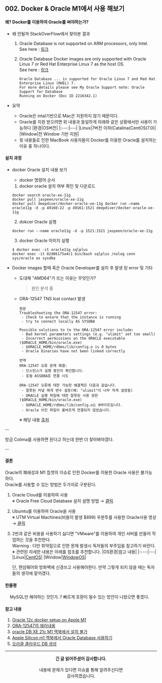 ## 002. Docker & Oracle M1에서 사용 해보기

#### 왜? Docker를 이용하여 Oracle를 써야하는가?

- 왜 안될까 StackOverFlow에서 찾아본 결과 
   1. Oracle Database is not supported on ARM processors, only Intel. See here : [링크](https://github.com/oracle/docker-images/issues/1814)
   2. Oracle Database Docker images are only supported with Oracle Linux 7 or Red Hat Enterprise Linux 7 as the host OS.<br/>See here : [링크](https://github.com/oracle/docker-images/tree/main/OracleDatabase/SingleInstance)
   
      ```text
      Oracle Database ... is supported for Oracle Linux 7 and Red Hat Enterprise Linux (RHEL) 7. 
      For more details please see My Oracle Support note: Oracle Support for Database 
      Running on Docker (Doc ID 2216342.1)
      ```

- 요약
  - Oracle은 intal기반으로 Mac은 지원하지 않기 때문이다.
  - Oracle를 지원 받으려면 위 내용과 동일하게 아래와 같은 상황에서만 사용이 가능하다
    |환경|OS버전|
    |:---:|---|
    |Linux|7버전 이하(Catalina(CentOS)7.0)|
    |Window|전 Window 기반 지원|
  - 윗 내용들로 인한 MacBook 사용자들이 Docker를 이용한 Oracle를 설치하는 이유 중 하나이다.

#### 설치 과정

- docker Oracle 설치 내용 보기
  - docker 명령어 순서
  
  1. docker oracle 설치 여부 확인 및 다운로드
  ```script
  docker search oracle-xe-11g
  docker pull jaspeen/oracle-xe-11g
  docker pull deepdiver/docker-oracle-xe-11g docker run –name oracle11g -d -p 49160:22 -p 49161:1521 deepdiver/docker-oracle-xe-11g
  ```
  2. dokcer Oracle 실행
  ```script
  docker run --name oracle11g -d -p 1521:1521 jaspeen/oracle-xe-11g
  ```
  3. docker Oracle 이미지 실행
  ```script
  $ docker exec -it oracle11g sqlplus
  docker exec -it 82d06175a4c1 bin/bash sqlplus /nolog conn sys/oracle as sysdba
  ```

- Docker images 할때 혹은 Oracle Developer를 설치 후 발생 된 error 및 기타
  - 도대체 "AMD64"가 뜨는 이유는 무엇인가?
    > 원인 분석 중 

  - ORA-12547 TNS lost contact 발생
    ```text
    원문 
    Troubleshooting the ORA-12547 error:
     - Check to ensure that the instance is running
     - try to connect locally AS SYSDBA

    Possible solutions to to the ORA-12547 error include:
     - Bad kernel parameters settings (e.g. "ulimit" set too small)
     - Incorrect permissions on the ORACLE executable ($ORACLE_HOME/bin/oracle.exe)
     - $ORACLE_HOME/rdbms/lib/config.o is 0 bytes
     - Oracle binaries have not been linked correctly

    번역
    ORA-12547 오류 문제 해결:
     - 인스턴스가 실행 중인지 확인합니다.
     - 로컬 ASSDBA로 연결 시도

    ORA-12547 오류에 대한 가능한 해결책은 다음과 같습니다.
     - 잘못된 커널 매개 변수 설정(예: "ulimit"이 너무 작게 설정됨)
     - ORACLE 실행 파일에 대한 잘못된 사용 권한($ORACLE_HOME/bin/oracle.exe)
     - $ORACLE_HOME/rdbms/lib/config.o는 0바이트입니다.
     - Oracle 이진 파일이 올바르게 연결되지 않았습니다.
    ``` 
    ※ 해당 내용 [출처](http://www.dba-oracle.com/t_ora_12547_tns_lost_contact.htm)

--

방금 Colima를 사용하면 된다고 하는데 
한번 더 찾아봐야겠다.

--

#### 결론

 Oracle의 폐쇄성과 M1 칩셋의 이슈로 인한 Docker를 이용한 Oracle 사용은 불가능 하다.<br/>
 Oracle를 사용할 수 있는 방법은 두가지로 구분된다.
 
  1. Oracle Cloud를 이용하여 사용<br/>
    ※ Oracle Free Cloud Database 설치 설명 방법 → [클릭](https://www.youtube.com/watch?v=3RJ5jMi8YUQ)<br/>
    
  2. Ubumtu를 이용하여 Oracle을 사용<br/>
    ※ UTM Virtual Machines(비용이 발생 $899) 우분투를 사용한 Oracle사용 영상 → [클릭](https://www.youtube.com/watch?v=eUKhW1Gde-A&t=6s)

  3. 2번과 같은 비용을 사용하기 싫다면 "VMware"를 이용하여 개인 서버를 만들어 작업하는 것을 추천한다. <br/> Warning : 다만 취약점으로 인한 문제 발생시 독자들의 부주임을 참고하기 바란다.<br/>
    ※ 관련된 자세한 내용은 아래를 참조를 추천합니다.
      |OS환경|참고 내용|
      |:---:|---|
      |Linux|[CentOS](https://kangyb.tistory.com/2)|
      |Window|[WindowOS](https://blog.naver.com/PostView.nhn?blogId=taeheon714&logNo=222205525939&categoryNo=13&parentCategoryNo=0)|
      
      단, 랜섬웨어와 방화벽에 신경쓰고 사용해야한다. 만약 그렇게 되지 않을 때는 독자들의 생각에 맡끼겠다.

#### 한줄평

&nbsp;&nbsp;&nbsp; MySQL만 해야하는 것인가..?
빠르게 호환이 될수 있는 방안이 나왔으면 좋겠다.

#### 참고 내용

1. [Oracle 12c docker setup on Apple M1](https://stackoverflow.com/questions/68605011/oracle-12c-docker-setup-on-apple-m1)
2. [ORA-12547의 에러내용](http://www.dba-oracle.com/t_ora_12547_tns_lost_contact.htm)
3. [oracle DB XE 21c M1 맥북에서 설치 불가](https://emflant.tistory.com/275)
4. [Apple Silicon m1 맥북에서 Oracle Database 사용하기](https://shanepark.tistory.com/208)
5. [오라클 클라우드 DB 생성](https://ssdragon.tistory.com/41)

---
<div align="center">
  <b>긴 글 읽어주셨어 감사합니다.</b><br/><br/>
  내용에 문제가 있다면 이슈를 통해 알려주신다면 <br>
  감사하겠습니다.
</div>
